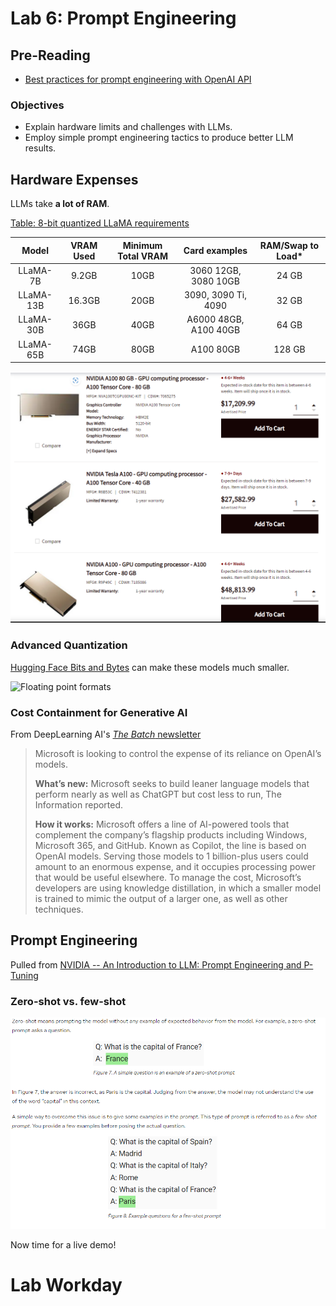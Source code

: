 # Lab 6: Prompt Engineering

## Pre-Reading

- [Best practices for prompt engineering with OpenAI API](https://help.openai.com/en/articles/6654000-best-practices-for-prompt-engineering-with-openai-api)

### Objectives

- Explain hardware limits and challenges with LLMs.
- Employ simple prompt engineering tactics to produce better LLM results.

## Hardware Expenses

LLMs take **a lot of RAM**.

[Table: 8-bit quantized LLaMA requirements](https://aituts.com/local-llms/)

|   Model   | VRAM Used | Minimum Total VRAM |     Card examples     | RAM/Swap to Load* |
|:---------:|:---------:|:------------------:|:---------------------:|:-----------------:|
| LLaMA-7B  | 9.2GB     | 10GB               | 3060 12GB, 3080 10GB  | 24 GB             |
| LLaMA-13B | 16.3GB    | 20GB               | 3090, 3090 Ti, 4090   | 32 GB             |
| LLaMA-30B | 36GB      | 40GB               | A6000 48GB, A100 40GB | 64 GB             |
| LLaMA-65B | 74GB      | 80GB               | A100 80GB             | 128 GB            |

![Buy NVIDIA GPUs](../img/buy_nvidia.png)

### Advanced Quantization

[Hugging Face Bits and Bytes](https://huggingface.co/blog/4bit-transformers-bitsandbytes) can make these models much smaller.

![Floating point formats](https://huggingface.co/datasets/huggingface/documentation-images/resolve/main/blog/bitsandbytes/FP8-scheme.png)

### Cost Containment for Generative AI

From DeepLearning AI's [*The Batch* newsletter](https://info.deeplearning.ai/ai-for-brain-surgery-microsofts-chatgpt-bill-googles-generative-phones-better-prompts)

> Microsoft is looking to control the expense of its reliance on OpenAI’s models.
>
> **What’s new:** Microsoft seeks to build leaner language models that perform nearly as well as ChatGPT but cost less to run, The Information reported.
>
> **How it works:** Microsoft offers a line of AI-powered tools that complement the company’s flagship products including Windows, Microsoft 365, and GitHub. Known as Copilot, the line is based on OpenAI models. Serving those models to 1 billion-plus users could amount to an enormous expense, and it occupies processing power that would be useful elsewhere. To manage the cost, Microsoft’s developers are using knowledge distillation, in which a smaller model is trained to mimic the output of a larger one, as well as other techniques.

## Prompt Engineering

Pulled from [NVIDIA -- An Introduction to LLM: Prompt Engineering and P-Tuning](https://developer.nvidia.com/blog/an-introduction-to-large-language-models-prompt-engineering-and-p-tuning/)

### Zero-shot vs. few-shot

![Few-shot](../img/few-shot.png)

Now time for a live demo!

# Lab Workday
